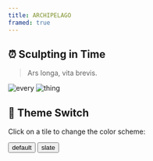 ```yaml
---
title: ARCHIPELAGO
framed: true
---
```


## :alarm_clock: Sculpting in Time

> Ars longa, vita brevis.

<div class="index-cover">

![every](/images/index/萬.svg)
![thing](/images/index/物.svg)

<div>


## :rainbow: Theme Switch

Click on a tile to change the color scheme:

<div class="mdx-switch">
  <button data-md-color-scheme="default">default</button>
  <button data-md-color-scheme="slate">slate</button>
</div>

<script>
var buttons = document.querySelectorAll("button[data-md-color-scheme]");
buttons.forEach(function (button) {
  button.addEventListener("click", function () {
    document.body.setAttribute("data-md-color-switching", "");

    var attr = this.getAttribute("data-md-color-scheme");
    const root = document.documentElement;
    if (attr === 'default') {
      root.removeAttribute('data-theme'); // 切换回亮色模式
    } else {
      root.setAttribute('data-theme', 'dark'); // 切换到暗色模式
    }
  })
})
</script>
